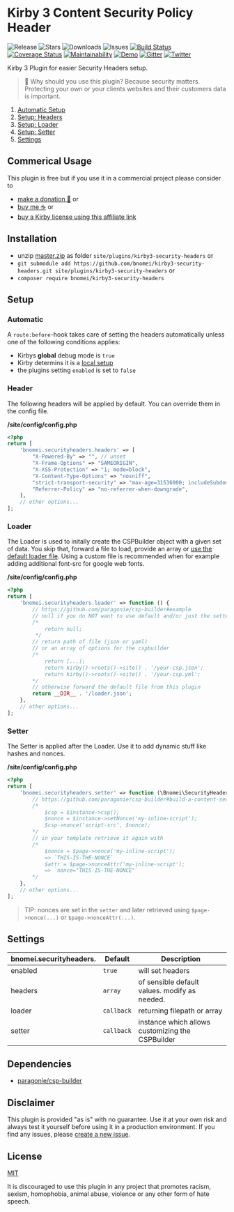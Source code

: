 # Kirby 3 Content Security Policy Header

![Release](https://flat.badgen.net/packagist/v/bnomei/kirby3-security-headers?color=ae81ff)
![Stars](https://flat.badgen.net/packagist/ghs/bnomei/kirby3-security-headers?color=272822)
![Downloads](https://flat.badgen.net/packagist/dt/bnomei/kirby3-security-headers?color=272822)
![Issues](https://flat.badgen.net/packagist/ghi/bnomei/kirby3-security-headers?color=e6db74)
[![Build Status](https://flat.badgen.net/travis/bnomei/kirby3-security-headers)](https://travis-ci.com/bnomei/kirby3-security-headers)
[![Coverage Status](https://flat.badgen.net/coveralls/c/github/bnomei/kirby3-security-headers)](https://coveralls.io/github/bnomei/kirby3-security-headers) 
[![Maintainability](https://flat.badgen.net/codeclimate/maintainability/bnomei/kirby3-security-headers)](https://codeclimate.com/github/bnomei/kirby3-security-headers) 
[![Demo](https://flat.badgen.net/badge/website/examples?color=f92672)](https://kirby3-plugins.bnomei.com/autoid) 
[![Gitter](https://flat.badgen.net/badge/gitter/chat?color=982ab3)](https://gitter.im/bnomei-kirby-3-plugins/community) 
[![Twitter](https://flat.badgen.net/badge/twitter/bnomei?color=66d9ef)](https://twitter.com/bnomei)

Kirby 3 Plugin for easier Security Headers setup.

> 🔐 Why should you use this plugin? Because security matters. Protecting your own or your clients websites and their customers data is important.

1. [Automatic Setup](https://github.com/bnomei/kirby3-security-headers#automatic)
1. [Setup: Headers](https://github.com/bnomei/kirby3-security-headers#headers)
1. [Setup: Loader](https://github.com/bnomei/kirby3-security-headers#loader)
1. [Setup: Setter](https://github.com/bnomei/kirby3-security-headers#setter)
1. [Settings](https://github.com/bnomei/kirby3-security-headers#settings)

## Commerical Usage

This plugin is free but if you use it in a commercial project please consider to 
- [make a donation 🍻](https://www.paypal.me/bnomei/5) or
- [buy me ☕](https://buymeacoff.ee/bnomei) or
- [buy a Kirby license using this affiliate link](https://a.paddle.com/v2/click/1129/35731?link=1170)

## Installation

- unzip [master.zip](https://github.com/bnomei/kirby3-security-headers/archive/master.zip) as folder `site/plugins/kirby3-security-headers` or
- `git submodule add https://github.com/bnomei/kirby3-security-headers.git site/plugins/kirby3-security-headers` or
- `composer require bnomei/kirby3-security-headers`

## Setup

### Automatic

A `route:before`-hook takes care of setting the headers automatically unless one of the following conditions applies:

- Kirbys **global** debug mode is `true`
- Kirby determins it is a [local setup](https://github.com/getkirby/kirby/blob/03d6e96aa27f631e5311cb6c2109e1510505cab7/src/Cms/System.php#L190)
- the plugins setting `enabled` is set to `false`

### Header

The following headers will be applied by default. You can override them in the config file.

**/site/config/config.php**
```php
<?php
return [
    'bnomei.securityheaders.headers' => [
        "X-Powered-By" => "", // unset
        "X-Frame-Options" => "SAMEORIGIN",
        "X-XSS-Protection" => "1; mode=block",
        "X-Content-Type-Options" => "nosniff",
        "strict-transport-security" => "max-age=31536000; includeSubdomains",
        "Referrer-Policy" => "no-referrer-when-downgrade",
    ],
    // other options...
];
```

### Loader

The Loader is used to initally create the CSPBuilder object with a given set of data. You skip that, forward a file to load, provide an array or [use the default loader file](https://github.com/bnomei/kirby3-security-headers/blob/master/loader.json). Using a custom file is recommended when for example adding additional font-src for google web fonts. 

**/site/config/config.php**
```php
<?php
return [
    'bnomei.securityheaders.loader' => function () {
        // https://github.com/paragonie/csp-builder#example
        // null if you do NOT want to use default and/or just the setter
        /*
            return null;
         */
        // return path of file (json or yaml)
        // or an array of options for the cspbuilder
        /*
            return [...];
            return kirby()->roots()->site() . '/your-csp.json';
            return kirby()->roots()->site() . '/your-csp.yml';
        */
        // otherwise forward the default file from this plugin
        return __DIR__ . '/loader.json';
    },
    // other options...
];
```

### Setter

The Setter is applied after the Loader. Use it to add dynamic stuff like hashes and nonces. 

**/site/config/config.php**
```php
<?php
return [
    'bnomei.securityheaders.setter' => function (\Bnomei\SecurityHeaders $instance) {
        // https://github.com/paragonie/csp-builder#build-a-content-security-policy-programmatically
        /*
            $csp = $instance->csp();
            $nonce = $instance->setNonce('my-inline-script');
            $csp->nonce('script-src', $nonce);
        */
        // in your template retrieve it again with
        /*
            $nonce = $page->nonce('my-inline-script');
            => `THIS-IS-THE-NONCE`
            $attr = $page->nonceAttr('my-inline-script');
            => `nonce="THIS-IS-THE-NONCE"`
        */
    },
    // other options...
];
```

> TIP: nonces are set in the `setter` and later retrieved using `$page->nonce(...)` or `$page->nonceAttr(...)`.

## Settings

| bnomei.securityheaders.   | Default        | Description               |            
|---------------------------|----------------|---------------------------|
| enabled | `true` | will set headers |
| headers | `array` | of  sensible default values. modify as needed. |
| loader | `callback` | returning filepath or array |
| setter | `callback` |  instance which allows customizing the CSPBuilder |

## Dependencies
 
 - [paragonie/csp-builder](https://github.com/paragonie/csp-builder)

## Disclaimer

This plugin is provided "as is" with no guarantee. Use it at your own risk and always test it yourself before using it in a production environment. If you find any issues, please [create a new issue](https://github.com/bnomei/kirby3-security-headers/issues/new).

## License

[MIT](https://opensource.org/licenses/MIT)

It is discouraged to use this plugin in any project that promotes racism, sexism, homophobia, animal abuse, violence or any other form of hate speech.
